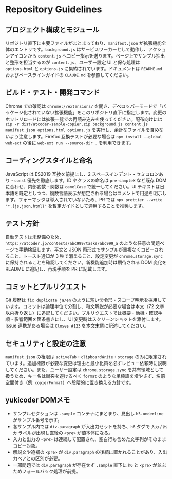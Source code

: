 # Repository Guidelines

## プロジェクト構成とモジュール
リポジトリ直下に主要ファイルがまとまっており、`manifest.json` が拡張機能全体のエントリです。`background.js` はサービスワーカーとして動作し、アクションアイコンから `content.js` へコピー指示を送ります。ページ上でサンプル抽出と整形を担当するのが `content.js`、ユーザー設定 UI と保存処理は `options.html` と `options.js` に集約されています。ドキュメントは `README.md` およびベースラインガイドの `CLAUDE.md` を参照してください。

## ビルド・テスト・開発コマンド
Chrome での確認は `chrome://extensions/` を開き、デベロッパーモードで「パッケージ化されていない拡張機能」をこのリポジトリ直下に指定します。変更のホットリロードには拡張一覧での再読み込みを使ってください。配布向けには `zip -r dist/atcoder-sample-copier.zip background.js content.js manifest.json options.html options.js` を実行し、余計なファイルを含めないよう注意します。Firefox 互換テストが必要な場合は `npm install --global web-ext` の後に `web-ext run --source-dir .` を利用できます。

## コーディングスタイルと命名
JavaScript は ES2019 互換を前提にし、2 スペースインデント・セミコロンあり・`const` 優先を徹底します。ID やクラスの命名は `pre-sampleX` など既存 DOM に合わせ、内部変数・関数は `camelCase` で統一してください。UI テキストは日本語を既定としつつ、複数言語表示が想定される場合はコメントで用途を明示します。フォーマッタは導入されていないため、PR では `npx prettier --write "*.{js,json,html}"` を暫定ガイドとして適用することを推奨します。

## テスト方針
自動テストは未整備のため、`https://atcoder.jp/contests/abc999/tasks/abc999_a` のような任意の問題ページで手動検証します。平文と JSON 両形式でサンプルが重複なくコピーされること、トースト通知が 3 秒で消えること、設定変更が `chrome.storage.sync` に保持されることを確認してください。新機能追加時は期待される DOM 変化を README に追記し、再現手順を PR に記載します。

## コミットとプルリクエスト
Git 履歴は `fix duplicate ja/en` のように短い命令形・スコープ明示を採用しています。コミットは論理単位で分割し、和文解説が必要な場合は本文（72 文字以内折り返し）に追記してください。プルリクエストでは概要・動機・確認手順・影響範囲を箇条書きにし、UI 変更時はスクリーンショットを添付します。Issue 連携がある場合は `Closes #123` を本文末尾に記述してください。

## セキュリティと設定の注意
`manifest.json` の権限は `activeTab`・`clipboardWrite`・`storage` のみに限定されています。追加権限が必要な変更は理由と最小化策を必ずレビュー依頼時に説明してください。また、ユーザー設定は `chrome.storage.sync` を共有領域として扱うため、キー名は衝突を避けるべく `format` のような単純語を増やさず、名前空間付き（例: `copierFormat`）へ段階的に置き換える方針です。

## yukicoder DOMメモ
- サンプルセクションは `.sample` コンテナにまとまり、見出し `h5.underline` がサンプル番号を示す。
- 各サンプル内では `div.paragraph` が入出力セットを持ち、`h6` タグで `入力` / `出力` ラベルが出現し直後の `<pre>` が値本体になる。
- 入力と出力の `<pre>` は連続して配置され、空白行も含めた文字列がそのままコピー対象。
- 解説文や追補の `<pre>` が `div.paragraph` の後続に置かれることがあり、入出力ペアとの区別が必要。
- 一部問題では `div.paragraph` が存在せず `.sample` 直下に `h6` と `<pre>` が並ぶためフォールバック処理が前提。
